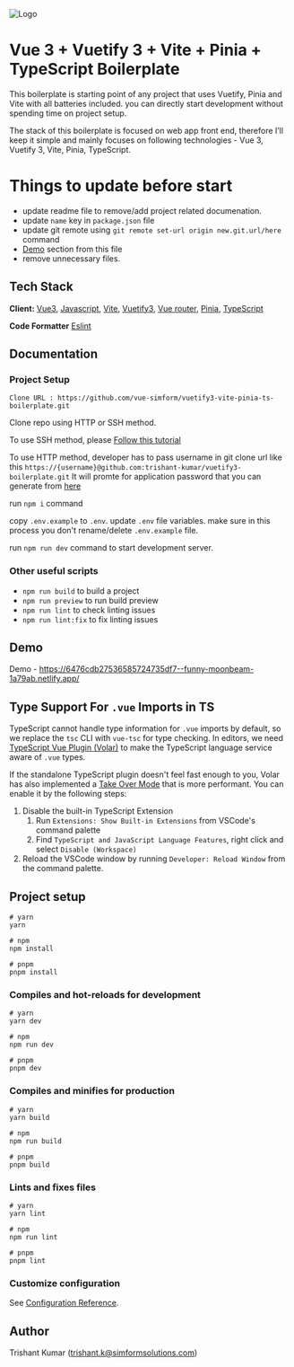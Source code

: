 ![Logo](https://www.simform.com/wp-content/uploads/2022/12/logo.svg)

# Vue 3 + Vuetify 3 + Vite + Pinia + TypeScript Boilerplate

This boilerplate is starting point of any project that uses Vuetify, Pinia and Vite with all batteries included. you can directly start development without spending time on project setup.

The stack of this boilerplate is focused on web app front end, therefore I’ll keep it simple and mainly focuses on following technologies - Vue 3, Vuetify 3, Vite, Pinia, TypeScript.

# Things to update before start

- update readme file to remove/add project related documenation.
- update `name` key in `package.json` file
- update git remote using `git remote set-url origin new.git.url/here` command
- [Demo](#demo) section from this file
- remove unnecessary files.

## Tech Stack

**Client:** [Vue3](https://vuejs.org/), [Javascript](https://www.javascript.com/), [Vite](https://vitejs.dev/), [Vuetify3](https://vuetifyjs.com/en/),  [Vue router](https://router.vuejs.org/), [Pinia](https://pinia.vuejs.org/), [TypeScript](https://www.typescriptlang.org/)

**Code Formatter** [Eslint](https://eslint.org/)

## Documentation

### Project Setup

`Clone URL : https://github.com/vue-simform/vuetify3-vite-pinia-ts-boilerplate.git`

Clone repo using HTTP or SSH method.

To use SSH method, please [Follow this tutorial](https://docs.github.com/en/authentication/connecting-to-github-with-ssh)

To use HTTP method, developer has to pass username in git clone url like this `https://{username}@github.com:trishant-kumar/vuetify3-boilerplate.git`
It will promte for application password that you can generate from [here](https://github.com/settings/tokens)

run `npm i` command

copy `.env.example` to `.env`. update `.env` file variables. make sure in this process you don't rename/delete `.env.example` file.

run `npm run dev` command to start development server.

### Other useful scripts

- `npm run build` to build a project
- `npm run preview` to run build preview
- `npm run lint` to check linting issues
- `npm run lint:fix` to fix linting issues

## Demo

Demo - https://6476cdb27536585724735df7--funny-moonbeam-1a79ab.netlify.app/


## Type Support For `.vue` Imports in TS

TypeScript cannot handle type information for `.vue` imports by default, so we replace the `tsc` CLI with `vue-tsc` for type checking. In editors, we need [TypeScript Vue Plugin (Volar)](https://marketplace.visualstudio.com/items?itemName=Vue.vscode-typescript-vue-plugin) to make the TypeScript language service aware of `.vue` types.

If the standalone TypeScript plugin doesn't feel fast enough to you, Volar has also implemented a [Take Over Mode](https://github.com/johnsoncodehk/volar/discussions/471#discussioncomment-1361669) that is more performant. You can enable it by the following steps:

1. Disable the built-in TypeScript Extension
   1. Run `Extensions: Show Built-in Extensions` from VSCode's command palette
   2. Find `TypeScript and JavaScript Language Features`, right click and select `Disable (Workspace)`
2. Reload the VSCode window by running `Developer: Reload Window` from the command palette.

## Project setup

```
# yarn
yarn

# npm
npm install

# pnpm
pnpm install
```

### Compiles and hot-reloads for development

```
# yarn
yarn dev

# npm
npm run dev

# pnpm
pnpm dev
```

### Compiles and minifies for production

```
# yarn
yarn build

# npm
npm run build

# pnpm
pnpm build
```

### Lints and fixes files

```
# yarn
yarn lint

# npm
npm run lint

# pnpm
pnpm lint
```

### Customize configuration

See [Configuration Reference](https://vitejs.dev/config/).

## Author
Trishant Kumar (trishant.k@simformsolutions.com)
